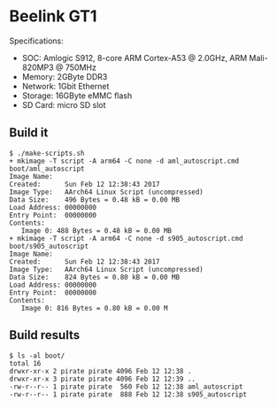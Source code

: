 # Beelink GT1

Specifications:
* SOC: Amlogic S912, 8-core ARM Cortex-A53 @ 2.0GHz, ARM Mali-820MP3 @ 750MHz
* Memory: 2GByte DDR3
* Network: 1Gbit Ethernet
* Storage: 16GByte eMMC flash
* SD Card: micro SD slot


## Build it
```
$ ./make-scripts.sh
+ mkimage -T script -A arm64 -C none -d aml_autoscript.cmd boot/aml_autoscript
Image Name:
Created:      Sun Feb 12 12:38:43 2017
Image Type:   AArch64 Linux Script (uncompressed)
Data Size:    496 Bytes = 0.48 kB = 0.00 MB
Load Address: 00000000
Entry Point:  00000000
Contents:
   Image 0: 488 Bytes = 0.48 kB = 0.00 MB
+ mkimage -T script -A arm64 -C none -d s905_autoscript.cmd boot/s905_autoscript
Image Name:
Created:      Sun Feb 12 12:38:43 2017
Image Type:   AArch64 Linux Script (uncompressed)
Data Size:    824 Bytes = 0.80 kB = 0.00 MB
Load Address: 00000000
Entry Point:  00000000
Contents:
   Image 0: 816 Bytes = 0.80 kB = 0.00 M
```

## Build results
```
$ ls -al boot/
total 16
drwxr-xr-x 2 pirate pirate 4096 Feb 12 12:38 .
drwxr-xr-x 3 pirate pirate 4096 Feb 12 12:39 ..
-rw-r--r-- 1 pirate pirate  560 Feb 12 12:38 aml_autoscript
-rw-r--r-- 1 pirate pirate  888 Feb 12 12:38 s905_autoscript
```

